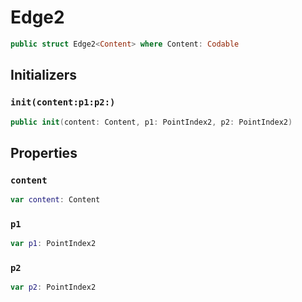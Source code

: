 # Edge2

``` swift
public struct Edge2<Content> where Content:​ Codable
```

## Initializers

### `init(content:​p1:​p2:​)`

``` swift
public init(content:​ Content, p1:​ PointIndex2, p2:​ PointIndex2)
```

## Properties

### `content`

``` swift
var content:​ Content
```

### `p1`

``` swift
var p1:​ PointIndex2
```

### `p2`

``` swift
var p2:​ PointIndex2
```
